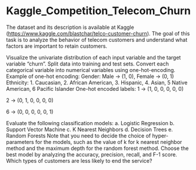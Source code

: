 # Kaggle_Competition_Telecom_Churn
The dataset and its description is available at Kaggle (https://www.kaggle.com/blastchar/telco-customer-churn). The goal of this task is to analyze the behavior of telecom customers and understand what factors are important to retain customers.

Visualize the univariate distribution of each input variable and the target variable “churn”.
Split data into training and test sets. Convert each categorical variable into numerical variables using one-hot-encoding. Example of one-hot encoding: Gender: Male -> (1, 0), Female -> (0, 1) Ethnicity: 1. Caucasian, 2. African American, 3. Hispanic, 4. Asian, 5 Native American, 6 Pacific Islander One-hot encoded labels: 1 → (1, 0, 0, 0, 0, 0)
    
   2 → (0, 1, 0, 0, 0, 0)
   
   6 → (0, 0, 0, 0, 0, 1)

Evaluate the following classification models: a. Logistic Regression b. Support Vector Machine c. K Nearest Neighbors d. Decision Trees e. Random Forests Note that you need to decide the choice of hyper-parameters for the models, such as the value of k for k nearest neighbor method and the maximum depth for the random forest method.
Choose the best model by analyzing the accuracy, precision, recall, and F-1 score.
Which types of customers are less likely to end the service?
